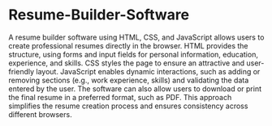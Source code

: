 # Resume-Builder-Software
A resume builder software using HTML, CSS, and JavaScript allows users to create professional resumes directly in the browser. HTML provides the structure, using forms and input fields for personal information, education, experience, and skills. CSS styles the page to ensure an attractive and user-friendly layout. JavaScript enables dynamic interactions, such as adding or removing sections (e.g., work experience, skills) and validating the data entered by the user. The software can also allow users to download or print the final resume in a preferred format, such as PDF. This approach simplifies the resume creation process and ensures consistency across different browsers.



